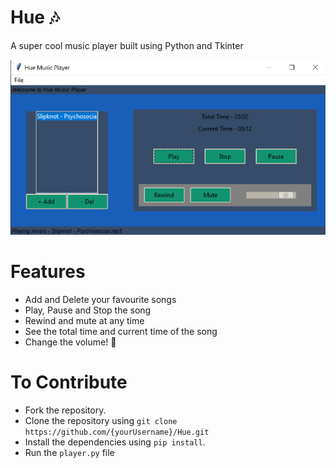 # Hue 🎶
A super cool music player built using Python and Tkinter 

<img src="hue.png">

# Features
- Add and Delete your favourite songs
- Play, Pause and Stop the song
- Rewind and mute at any time
- See the total time and current time of the song
- Change the volume! 🎉

# To Contribute 
- Fork the repository.
- Clone the repository using `git clone https://github.com/{yourUsername}/Hue.git`
- Install the dependencies using `pip install`.
- Run the `player.py` file 